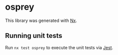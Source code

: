 # osprey

This library was generated with [Nx](https://nx.dev).

## Running unit tests

Run `nx test osprey` to execute the unit tests via [Jest](https://jestjs.io).
